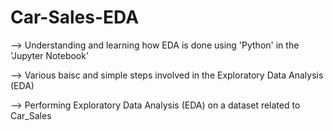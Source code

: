 # Car-Sales-EDA

--> Understanding and learning how EDA is done using 'Python' in the 'Jupyter Notebook'

--> Various baisc and simple steps involved in the Exploratory Data Analysis (EDA)

--> Performing Exploratory Data Analysis (EDA) on a dataset related to Car_Sales
